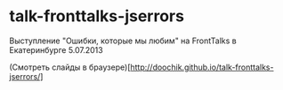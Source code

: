 talk-fronttalks-jserrors
========================

Выступление "Ошибки, которые мы любим" на FrontTalks в Екатеринбурге 5.07.2013

(Смотреть слайды в браузере)[http://doochik.github.io/talk-fronttalks-jserrors/]
